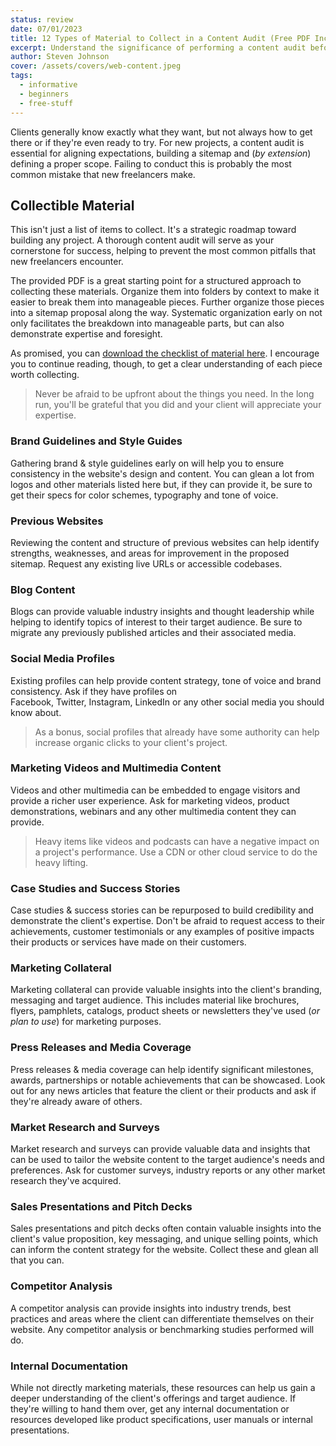 ```yaml
---
status: review
date: 07/01/2023
title: 12 Types of Material to Collect in a Content Audit (Free PDF Included)
excerpt: Understand the significance of performing a content audit before entering development on any new project. Download a free checklist of materials to be gathered.
author: Steven Johnson
cover: /assets/covers/web-content.jpeg
tags:
  - informative
  - beginners
  - free-stuff
---
```

Clients generally know exactly what they want, but not always how to get there or if they're even ready to try. For new projects, a content audit is essential for aligning expectations, building a sitemap and (*by extension*) defining a proper scope. Failing to conduct this is probably the most common mistake that new freelancers make.

## Collectible Material

This isn't just a list of items to collect. It's a strategic roadmap toward building any project. A thorough content audit will serve as your cornerstone for success, helping to prevent the most common pitfalls that new freelancers encounter.

The provided PDF is a great starting point for a structured approach to collecting these materials. Organize them into folders by context to make it easier to break them into manageable pieces. Further organize those pieces into a sitemap proposal along the way. Systematic organization early on not only facilitates the breakdown into manageable parts, but can also demonstrate expertise and foresight.

As promised, you can [download the checklist of material here](/downloads/documents/content-audit-checklist.pdf). I encourage you to continue reading, though, to get a clear understanding of each piece worth collecting.

> Never be afraid to be upfront about the things you need.  In the long run, you'll be grateful that you did and your client will appreciate your expertise.

### Brand Guidelines and Style Guides
Gathering brand & style guidelines early on will help you to ensure consistency in the website's design and content. You can glean a lot from logos and other materials listed here but, if they can provide it, be sure to get their specs for color schemes, typography and tone of voice.

### Previous Websites
Reviewing the content and structure of previous websites can help identify strengths, weaknesses, and areas for improvement in the proposed sitemap. Request any existing live URLs or accessible codebases.

### Blog Content
Blogs can provide valuable industry insights and thought leadership while helping to identify topics of interest to their target audience. Be sure to migrate any previously published articles and their associated media.

### Social Media Profiles
Existing profiles can help provide content strategy, tone of voice and brand consistency. Ask if they have profiles on Facebook, Twitter, Instagram, LinkedIn or any other social media you should know about. 

> As a bonus, social profiles that already have some authority can help increase organic clicks to your client's project.

### Marketing Videos and Multimedia Content
Videos and other multimedia can be embedded to engage visitors and provide a richer user experience. Ask for marketing videos, product demonstrations, webinars and any other multimedia content they can provide.

> Heavy items like videos and podcasts can have a negative impact on a project's performance. Use a CDN or other cloud service to do the heavy lifting.

### Case Studies and Success Stories
Case studies & success stories can be repurposed to build credibility and demonstrate the client's expertise. Don't be afraid to request access to their achievements, customer testimonials or any examples of positive impacts their products or services have made on their customers.

### Marketing Collateral
Marketing collateral can provide valuable insights into the client's branding, messaging and target audience. This includes material like brochures, flyers, pamphlets, catalogs, product sheets or newsletters they've used (*or plan to use*) for marketing purposes.

### Press Releases and Media Coverage
Press releases & media coverage can help identify significant milestones, awards, partnerships or notable achievements that can be showcased. Look out for any news articles that feature the client or their products and ask if they're already aware of others.

### Market Research and Surveys
Market research and surveys can provide valuable data and insights that can be used to tailor the website content to the target audience's needs and preferences. Ask for customer surveys, industry reports or any other market research they've acquired.

### Sales Presentations and Pitch Decks
Sales presentations and pitch decks often contain valuable insights into the client's value proposition, key messaging, and unique selling points, which can inform the content strategy for the website. Collect these and glean all that you can.

### Competitor Analysis
A competitor analysis can provide insights into industry trends, best practices and areas where the client can differentiate themselves on their website. Any competitor analysis or benchmarking studies performed will do.

### Internal Documentation
While not directly marketing materials, these resources can help us gain a deeper understanding of the client's offerings and target audience. If they're willing to hand them over, get any internal documentation or resources developed like product specifications, user manuals or internal presentations.